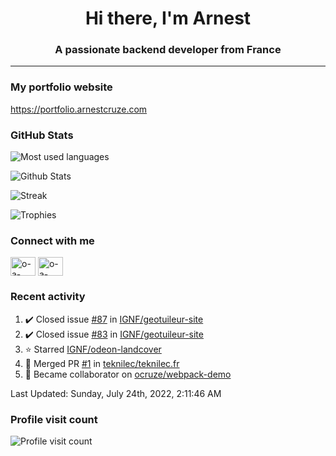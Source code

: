 <h1 align="center">Hi there, I'm Arnest</h1>
<h3 align="center">A passionate backend developer from France</h3>

---

### My portfolio website

https://portfolio.arnestcruze.com

### GitHub Stats

![Most used languages](https://github-readme-stats.vercel.app/api/top-langs/?username=ocruze&langs_count=10&layout=compact&hide=tsql)

![Github Stats](https://github-readme-stats.vercel.app/api?username=ocruze&count_private=true&show_icons=true&title_color=fff&text_color=fff&bg_color=30,36d1dc,904e95)

![Streak](https://github-readme-streak-stats.herokuapp.com/?user=ocruze&)

![Trophies](https://github-profile-trophy.vercel.app/?username=ocruze)

### Connect with me

<p align="left">
  <a href="mailto:o.cruze@live.com" target="blank"><img align="center" src="https://upload.wikimedia.org/wikipedia/commons/d/df/Microsoft_Office_Outlook_%282018%E2%80%93present%29.svg" alt="o-a-cruze" height="30" width="40" /></a>
  <a href="https://linkedin.com/in/o-a-cruze" target="blank"><img align="center" src="https://raw.githubusercontent.com/rahuldkjain/github-profile-readme-generator/master/src/images/icons/Social/linked-in-alt.svg" alt="o-a-cruze" height="30" width="40" /></a>
</p>

### Recent activity

<!--RECENT_ACTIVITY:start-->
1. ✔️ Closed issue [#87](https://github.com/IGNF/geotuileur-site/issues/87) in [IGNF/geotuileur-site](https://github.com/IGNF/geotuileur-site)
2. ✔️ Closed issue [#83](https://github.com/IGNF/geotuileur-site/issues/83) in [IGNF/geotuileur-site](https://github.com/IGNF/geotuileur-site)
3. ⭐ Starred [IGNF/odeon-landcover](https://github.com/IGNF/odeon-landcover)
4. 🎉 Merged PR [#1](https://github.com/teknilec/teknilec.fr/pull/1) in [teknilec/teknilec.fr](https://github.com/teknilec/teknilec.fr)
5. 🤝 Became collaborator on [ocruze/webpack-demo](https://github.com/ocruze/webpack-demo)
<!--RECENT_ACTIVITY:end-->

<!--RECENT_ACTIVITY:last_update-->
Last Updated: Sunday, July 24th, 2022, 2:11:46 AM
<!--RECENT_ACTIVITY:last_update_end-->

### Profile visit count

![Profile visit count](https://profile-counter.glitch.me/ocruze/count.svg)
